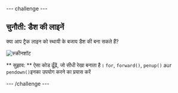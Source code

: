 \--- challenge \---

## चुनौती: डैश की लाइनें

क्या आप ट्रैक लाइन को स्थायी के बजाय डैश की बना सकते हैं?

![स्क्रीनशॉट](images/race-finished.png)

** सुझाव: ** ऐसा कोड ढूँढ़ें, जो सीधी रेखा बनाता है। `for`, `forward()`, `penup()` aur `pendown()`इनका उपयोग करने का प्रयास करें

\--- /challenge \---